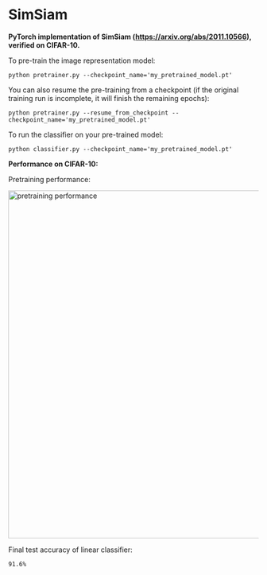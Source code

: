# SimSiam

**PyTorch implementation of SimSiam (https://arxiv.org/abs/2011.10566), verified on CIFAR-10.**

To pre-train the image representation model:

    python pretrainer.py --checkpoint_name='my_pretrained_model.pt'

You can also resume the pre-training from a checkpoint (if the original training run is incomplete, it will finish the remaining epochs):

    python pretrainer.py --resume_from_checkpoint --checkpoint_name='my_pretrained_model.pt'

To run the classifier on your pre-trained model:

    python classifier.py --checkpoint_name='my_pretrained_model.pt'
    
**Performance on CIFAR-10:**

Pretraining performance:

<img src="./figures/pretrain_results.jpg?raw=true)" alt="pretraining performance" width="700"/>

Final test accuracy of linear classifier: 

    91.6%
